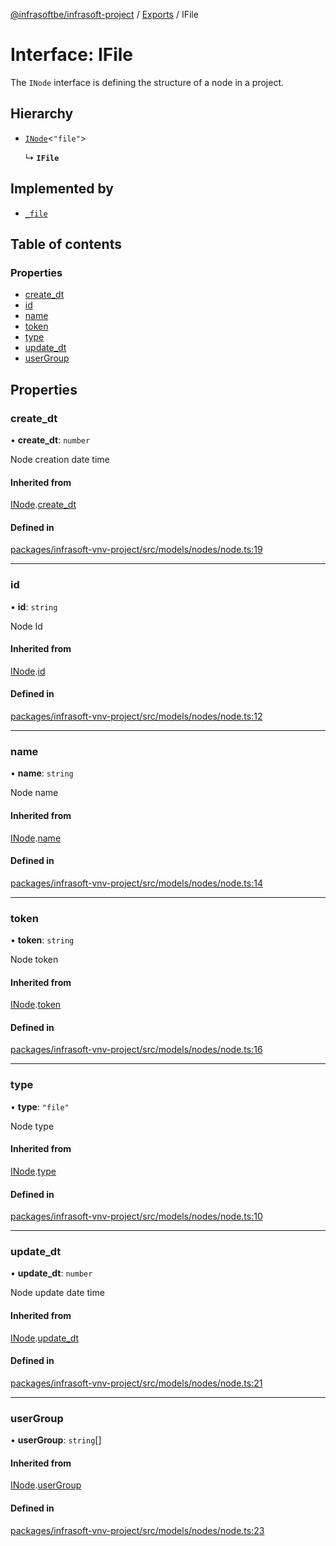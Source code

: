 [@infrasoftbe/infrasoft-project](../README.md) / [Exports](../modules.md) / IFile

# Interface: IFile

The `INode` interface is defining the structure of a node in a project.

## Hierarchy

- [`INode`](INode.md)\<``"file"``\>

  ↳ **`IFile`**

## Implemented by

- [`_file`](../classes/file.md)

## Table of contents

### Properties

- [create\_dt](IFile.md#create_dt)
- [id](IFile.md#id)
- [name](IFile.md#name)
- [token](IFile.md#token)
- [type](IFile.md#type)
- [update\_dt](IFile.md#update_dt)
- [userGroup](IFile.md#usergroup)

## Properties

### create\_dt

• **create\_dt**: `number`

Node creation date time

#### Inherited from

[INode](INode.md).[create_dt](INode.md#create_dt)

#### Defined in

[packages/infrasoft-vnv-project/src/models/nodes/node.ts:19](https://github.com/infrasoftbe/Infrasoft-vnv-ritual-project/blob/8c55713745804fbf004d7add2c4b90690c1560d1/src/models/nodes/node.ts#L19)

___

### id

• **id**: `string`

Node Id

#### Inherited from

[INode](INode.md).[id](INode.md#id)

#### Defined in

[packages/infrasoft-vnv-project/src/models/nodes/node.ts:12](https://github.com/infrasoftbe/Infrasoft-vnv-ritual-project/blob/8c55713745804fbf004d7add2c4b90690c1560d1/src/models/nodes/node.ts#L12)

___

### name

• **name**: `string`

Node name

#### Inherited from

[INode](INode.md).[name](INode.md#name)

#### Defined in

[packages/infrasoft-vnv-project/src/models/nodes/node.ts:14](https://github.com/infrasoftbe/Infrasoft-vnv-ritual-project/blob/8c55713745804fbf004d7add2c4b90690c1560d1/src/models/nodes/node.ts#L14)

___

### token

• **token**: `string`

Node token

#### Inherited from

[INode](INode.md).[token](INode.md#token)

#### Defined in

[packages/infrasoft-vnv-project/src/models/nodes/node.ts:16](https://github.com/infrasoftbe/Infrasoft-vnv-ritual-project/blob/8c55713745804fbf004d7add2c4b90690c1560d1/src/models/nodes/node.ts#L16)

___

### type

• **type**: ``"file"``

Node type

#### Inherited from

[INode](INode.md).[type](INode.md#type)

#### Defined in

[packages/infrasoft-vnv-project/src/models/nodes/node.ts:10](https://github.com/infrasoftbe/Infrasoft-vnv-ritual-project/blob/8c55713745804fbf004d7add2c4b90690c1560d1/src/models/nodes/node.ts#L10)

___

### update\_dt

• **update\_dt**: `number`

Node update date time

#### Inherited from

[INode](INode.md).[update_dt](INode.md#update_dt)

#### Defined in

[packages/infrasoft-vnv-project/src/models/nodes/node.ts:21](https://github.com/infrasoftbe/Infrasoft-vnv-ritual-project/blob/8c55713745804fbf004d7add2c4b90690c1560d1/src/models/nodes/node.ts#L21)

___

### userGroup

• **userGroup**: `string`[]

#### Inherited from

[INode](INode.md).[userGroup](INode.md#usergroup)

#### Defined in

[packages/infrasoft-vnv-project/src/models/nodes/node.ts:23](https://github.com/infrasoftbe/Infrasoft-vnv-ritual-project/blob/8c55713745804fbf004d7add2c4b90690c1560d1/src/models/nodes/node.ts#L23)

